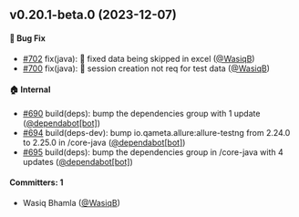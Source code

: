 
## v0.20.1-beta.0 (2023-12-07)

#### :bug: Bug Fix
* [#702](https://github.com/BoykaFramework/boyka-framework/pull/702) fix(java): :bug: fixed data being skipped in excel ([@WasiqB](https://github.com/WasiqB))
* [#700](https://github.com/BoykaFramework/boyka-framework/pull/700) fix(java): :bug: session creation not req for test data ([@WasiqB](https://github.com/WasiqB))

#### :house: Internal
* [#690](https://github.com/BoykaFramework/boyka-framework/pull/690) build(deps): bump the dependencies group with 1 update ([@dependabot[bot]](https://github.com/apps/dependabot))
* [#694](https://github.com/BoykaFramework/boyka-framework/pull/694) build(deps-dev): bump io.qameta.allure:allure-testng from 2.24.0 to 2.25.0 in /core-java ([@dependabot[bot]](https://github.com/apps/dependabot))
* [#695](https://github.com/BoykaFramework/boyka-framework/pull/695) build(deps): bump the dependencies group in /core-java with 4 updates ([@dependabot[bot]](https://github.com/apps/dependabot))

#### Committers: 1
- Wasiq Bhamla ([@WasiqB](https://github.com/WasiqB))
